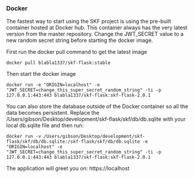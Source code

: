 ### Docker

The fastest way to start using the SKF project is using the pre-built container hosted at Docker hub. This container always has the very latest version from the master repository. Change the JWT_SECRET value to a new random secret string before starting the docker image.

First run the docker pull command to get the latest image
```
docker pull blabla1337/skf-flask:stable
```
Then start the docker image 
```
docker run -e "ORIGIN=localhost" -e "JWT_SECRET=change_this_super_secret_random_string" -ti -p 127.0.0.1:443:443 blabla1337/skf-flask:skf-flask-2.0.1
```
You can also store the database outside of the Docker container so all the data becomes persistent.
Replace the /Users/gibson/Desktop/development/skf-flask/skf/db/db.sqlite with your local db.sqlite file and then run:
```
docker run -v /Users/gibson/Desktop/development/skf-flask/skf/db/db.sqlite:/skf-flask/skf/db/db.sqlite -e "ORIGIN=localhost" -e "JWT_SECRET=change_this_super_secret_random_string" -ti -p 127.0.0.1:443:443 blabla1337/skf-flask:skf-flask-2.0.1
```

The application will greet you on:
https://localhost
